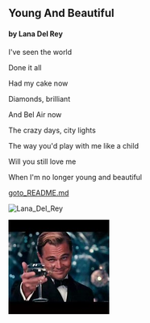 ## Young And Beautiful

#### by Lana Del Rey

I've seen the world

Done it all

Had my cake now

Diamonds, brilliant

And Bel Air now

The crazy days, city lights

The way you'd play with me like a child

Will you still love me

When I'm no longer young and beautiful

[goto_README.md](/README.md)

![Lana_Del_Rey](https://bkimg.cdn.bcebos.com/pic/faf2b2119313b07ea27b905005d7912396dd8ca0?x-bce-process=image/watermark,image_d2F0ZXIvYmFpa2UxNTA=,g_7,xp_5,yp_5/format,f_auto)

![the_Great_Gatsby](/gatsby.jpg)



